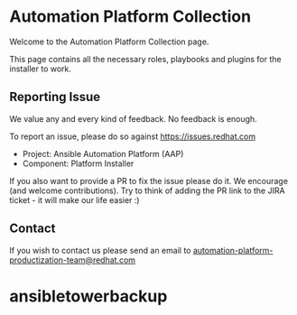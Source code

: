 # Automation Platform Collection

Welcome to the Automation Platform Collection page.

This page contains all the necessary roles, playbooks and plugins for the installer to work.


## Reporting Issue

We value any and every kind of feedback. No feedback is enough.

To report an issue, please do so against https://issues.redhat.com

* Project: Ansible Automation Platform (AAP)
* Component: Platform Installer

If you also want to provide a PR to fix the issue please do it. We encourage (and welcome contributions).
Try to think of adding the PR link to the JIRA ticket - it will make our life easier :)


## Contact

If you wish to contact us please send an email to automation-platform-productization-team@redhat.com
# ansibletowerbackup

